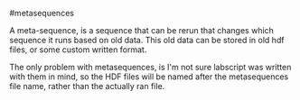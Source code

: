 #metasequences

A meta-sequence, is a sequence that can be rerun that changes which sequence it runs based on old data. This old data can be stored in old hdf files, or some custom written format.

The only problem with metasequences, is I'm not sure labscript was written with them in mind, so the HDF files will be named after the metasequences file name, rather than the actually ran file.